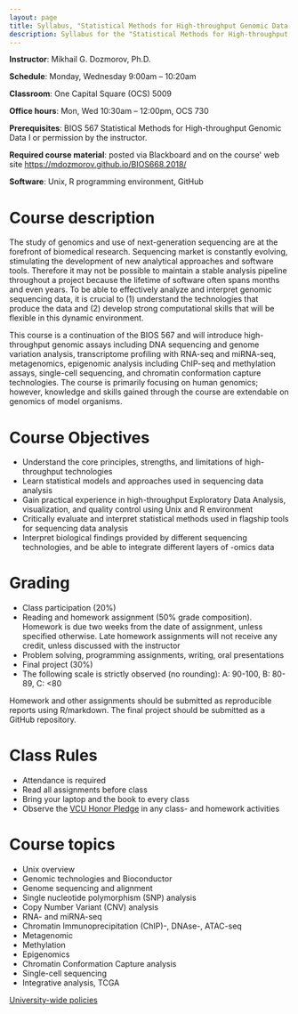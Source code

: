 ```yaml
---
layout: page
title: Syllabus, "Statistical Methods for High-throughput Genomic Data II" course, BIOS 668
description: Syllabus for the "Statistical Methods for High-throughput Genomic Data II" course BIOS 668
---
```


**Instructor**: 	Mikhail G. Dozmorov, Ph.D.

**Schedule**: 		Monday, Wednesday 9:00am – 10:20am

**Classroom**: 		One Capital Square (OCS) 5009

**Office hours**: 	Mon, Wed 10:30am – 12:00pm, OCS 730

**Prerequisites**:   BIOS 567 Statistical Methods for High-throughput Genomic Data I or permission by the instructor.

**Required course material**: posted via Blackboard and on the course' web site https://mdozmorov.github.io/BIOS668.2018/

**Software**: 	Unix, R programming environment, GitHub

# Course description

The study of genomics and use of next-generation sequencing are at the forefront of biomedical research. Sequencing market is constantly evolving, stimulating the development of new analytical approaches and software tools. Therefore it may not be possible to maintain a stable analysis pipeline throughout a project because the lifetime of software often spans months and even years. To be able to effectively analyze and interpret genomic sequencing data, it is crucial to (1) understand the technologies that produce the data and (2) develop strong computational skills that will be flexible in this dynamic environment.

This course is a continuation of the BIOS 567 and will introduce high-throughput genomic assays including DNA sequencing and genome variation analysis, transcriptome profiling with RNA-seq and miRNA-seq, metagenomics, epigenomic analysis including ChIP-seq and methylation assays, single-cell sequencing, and chromatin conformation capture technologies. The course is primarily focusing on human genomics; however, knowledge and skills gained through the course are extendable on genomics of model organisms.

# Course Objectives

* Understand the core principles, strengths, and limitations of high-throughput technologies
* Learn statistical models and approaches used in sequencing data analysis
* Gain practical experience in high-throughput Exploratory Data Analysis, visualization, and quality control using Unix and R environment
* Critically evaluate and interpret statistical methods used in flagship tools for sequencing data analysis
* Interpret biological findings provided by different sequencing technologies, and be able to integrate different layers of -omics data

# Grading

* Class participation (20%)
* Reading and homework assignment (50% grade composition). Homework is due two weeks from the date of assignment, unless specified otherwise. Late homework assignments will not receive any credit, unless discussed with the instructor
* Problem solving, programming assignments, writing, oral presentations 
* Final project (30%)
* The following scale is strictly observed (no rounding): A: 90-100, B: 80-89, C: <80

Homework and other assignments should be submitted as reproducible reports using R/markdown. The final project should be submitted as a GitHub repository.

# Class Rules

* Attendance is required
* Read all assignments before class
* Bring your laptop and the book to every class
* Observe the [VCU Honor Pledge](https://students.vcu.edu/studentconduct/vcu-honor-system/academic-misconduct-/honor-pledge/) in any class- and homework activities

# Course topics

-  Unix overview
-  Genomic technologies and Bioconductor
-  Genome sequencing and alignment
-  Single nucleotide polymorphism (SNP) analysis
-  Copy Number Variant (CNV) analysis
-  RNA- and miRNA-seq
-  Chromatin Immunoprecipitation (ChIP)-, DNAse-, ATAC-seq
-  Metagenomic
-  Methylation
-  Epigenomics
-  Chromatin Conformation Capture analysis
-  Single-cell sequencing
-  Integrative analysis, TCGA

<!--[Final project](final_project.html)-->


[University-wide policies](http://www.provost.vcu.edu/academic-affairs/operations/syllabus-statements/)